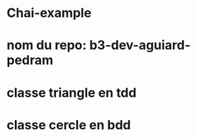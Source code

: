 # Chai-example

# nom du repo: b3-dev-aguiard-pedram

# classe triangle en tdd

# classe cercle en bdd